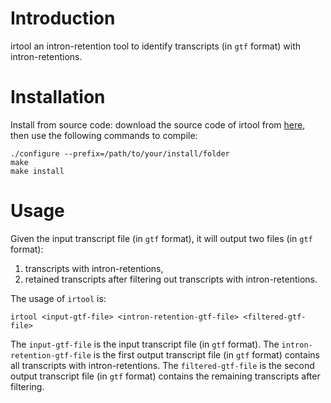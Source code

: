 # Introduction
irtool an intron-retention tool to identify transcripts (in `gtf` format) with intron-retentions.

# Installation
Install from source code: download the source code of irtool from 
[here](https://github.com/Shao-Group/irtool),
then use the following commands to compile:
```
./configure --prefix=/path/to/your/install/folder
make
make install
```

# Usage
Given the input transcript file (in `gtf` format), it will output two files (in `gtf` format):      
1. transcripts with intron-retentions,          
2. retained transcripts after filtering out transcripts with intron-retentions.

The usage of `irtool` is:
```
irtool <input-gtf-file> <intron-retention-gtf-file> <filtered-gtf-file>
```

The `input-gtf-file` is the input transcript file (in `gtf` format).
The `intron-retention-gtf-file` is the first output transcript file (in `gtf` format) contains all transcripts with intron-retentions.
The `filtered-gtf-file` is the second output transcript file (in `gtf` format) contains the remaining transcripts after filtering. 
